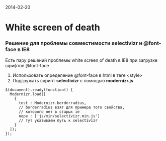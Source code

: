 <time>2014-02-20</time>
# White screen of death

### Решение для проблемы совместимости selectivizr и @font-face в IE8

Есть пару решений проблемы white screen of death в IE8 при загрузке шрифтов @font-face

1. Использовать определение @font-face в html в теге \<style\>
2. Подгружать скрипт **selectivizr** с помощью **modernizr.js**

```
$(document).ready(function() {
  Modernizr.load([
    {
      test : Modernizr.borderradius,
      // borderradius взят для примера того свойства,
      // которого нет в старых ie
      nope : ['js/min/selectivizr.min.js']
      // тут указываем путь к selectivizr
    }
  ]);
});
```
